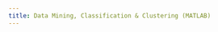```yaml
---
title: Data Mining, Classification & Clustering (MATLAB)
---
```


<object data="../../../assets/docs/ml.pdf" type="application/pdf" width="700px" height="700px"></object>
